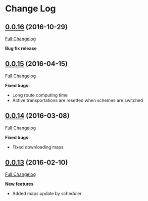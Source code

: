 # Change Log

## [0.0.16](https://github.com/Utyff/pMetro/tree/0.0.16) (2016-10-29)
[Full Changelog](https://github.com/Utyff/pMetro/compare/0.0.15...0.0.16)

**Bug fix release**


## [0.0.15](https://github.com/Utyff/pMetro/tree/0.0.15) (2016-04-15)
[Full Changelog](https://github.com/Utyff/pMetro/compare/0.0.14...0.0.15)

**Fixed bugs:**

- Long route computing time
- Active transportations are resetted when schemes are switched

## [0.0.14](https://github.com/Utyff/pMetro/tree/0.0.14) (2016-03-08)
[Full Changelog](https://github.com/Utyff/pMetro/compare/0.0.13...0.0.14)

**Fixed bugs:**

- Fixed downloading maps

## [0.0.13](https://github.com/Utyff/pMetro/tree/0.0.13) (2016-02-10)
[Full Changelog](https://github.com/Utyff/pMetro/compare/0.0.12...0.0.13)

**New features**

- Added maps update by scheduler
